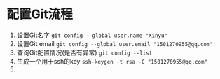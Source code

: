 # 配置Git流程
1. 设置Git名字
   `git config --global user.name "Xinyu"`
2. 设置Git email
   `git config --global user.email "1501270955@qq.com"`
3. 查询Git配置情况(是否有异常)
   `git config --list`
4. 生成一个用于ssh的key
   `ssh-keygen -t rsa -C "1501270955@qq.com"`
5. 